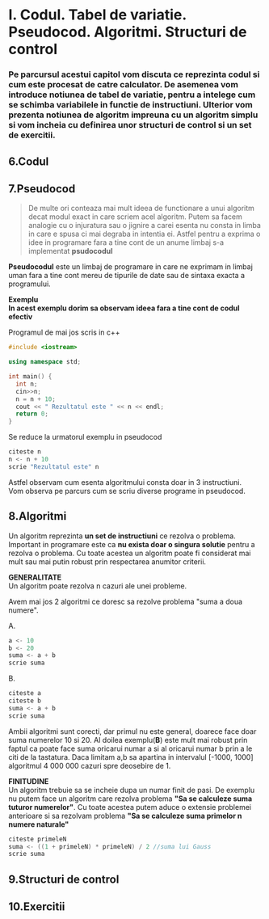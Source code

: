 # I. Codul. Tabel de variatie. Pseudocod. Algoritmi. Structuri de control

### Pe parcursul acestui capitol vom discuta ce reprezinta codul si cum este procesat de catre calculator. De asemenea vom introduce notiunea de tabel de variatie, pentru a intelege cum se schimba variabilele in functie de instructiuni. Ulterior vom prezenta notiunea de algoritm impreuna cu un algoritm simplu si vom incheia cu definirea unor structuri de control si un set de exercitii.

## 6.Codul


## 7.Pseudocod

> De multe ori conteaza mai mult ideea de functionare a unui algoritm decat modul exact in care scriem acel algoritm.
> Putem sa facem analogie cu o injuratura sau o jignire a carei esenta nu consta in limba in care e spusa ci mai degraba in intentia ei.
> Astfel pentru a exprima o idee in programare fara a tine cont de un anume limbaj s-a implementat **psudocodul**

**Pseudocodul** este un limbaj de programare in care ne exprimam in limbaj uman fara a tine cont mereu de tipurile de date sau de sintaxa exacta a 
programului. <br/>

**Exemplu**<br/>
**In acest exemplu dorim sa observam ideea fara a tine cont de codul efectiv** <br/>

Programul de mai jos scris in c++
```c++
#include <iostream>

using namespace std;

int main() {
  int n;
  cin>>n;
  n = n + 10;
  cout << " Rezultatul este " << n << endl;
  return 0;
}
```

Se reduce la urmatorul exemplu in pseudocod

```python
citeste n
n <- n + 10
scrie "Rezultatul este" n
```

Astfel observam cum esenta algoritmului consta doar in 3 instructiuni. <br/>
Vom observa pe parcurs cum se scriu diverse programe in pseudocod.

## 8.Algoritmi

Un algoritm reprezinta **un set de instructiuni** ce rezolva o problema. Important in programare este ca **nu exista doar o singura solutie** pentru a rezolva o problema. Cu toate acestea un algoritm poate fi considerat mai mult sau mai putin robust prin respectarea anumitor criterii.<br/>

**GENERALITATE**<br/>
Un algoritm poate rezolva n cazuri ale unei probleme.<br/>

Avem mai jos 2 algoritmi ce doresc sa rezolve problema "suma a doua numere".

A.<br/>
```c
a <- 10
b <- 20
suma <- a + b
scrie suma
```

B.<br/>
```c
citeste a
citeste b
suma <- a + b
scrie suma
```

Ambii algoritmi sunt corecti, dar primul nu este general, doarece face doar suma numerelor 10 si 20.
Al doilea exemplu(**B**) este mult mai robust prin faptul ca poate face suma oricarui numar a si al oricarui numar b prin a le citi de la tastatura.
Daca limitam a,b sa apartina in intervalul [-1000, 1000] algoritmul 4 000 000 cazuri spre deosebire de 1.<br/>

**FINITUDINE**<br/>
Un algoritm trebuie sa se incheie dupa un numar finit de pasi.
De exemplu nu putem face un algoritm care rezolva problema **"Sa se calculeze suma tuturor numerelor"**.
Cu toate acestea putem aduce o extensie problemei anterioare si sa rezolvam problema **"Sa se calculeze suma primelor n numere naturale"**

```c
citeste primeleN
suma <- ((1 + primeleN) * primeleN) / 2 //suma lui Gauss
scrie suma
```


## 9.Structuri de control


## 10.Exercitii

